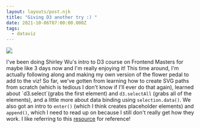 ```yaml
---
layout: layouts/post.njk
title: "Giving D3 another try :) "
date: 2021-10-06T07:00:00.000Z
tags:
  - dataviz
---
```

![](/images/uploads/screen-shot-2021-10-06-at-6.12.07-pm.jpg)

I've been doing Shirley Wu's intro to D3 course on Frontend Masters for maybe like 3 days now and I'm really enjoying it! This time around, I'm actually following along and making my own version of the flower pedal to add to the viz! So far, we've gotten from learning how to create SVG paths from scratch (which is tedious I don't know if I'll ever do that again), learned about \`d3.select\`(grabs the first element) and `d3.selectAll` (grabs all of the elements), and a little more about data binding using `selection.data()`. We also got an intro to `enter()` (which I think creates placeholder elements) and `append()`, which I need to read up on because I still don't really get how they work.  I like referring to this [resource](https://wattenberger.com/blog/d3) for reference!
